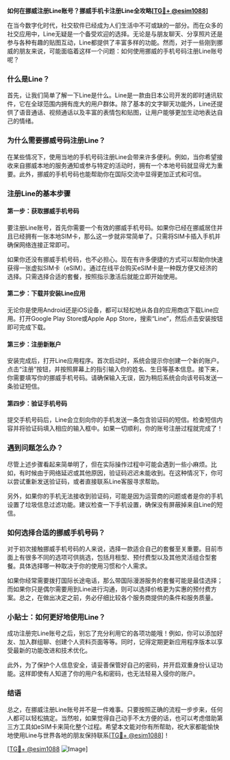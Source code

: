 **如何在挪威注册Line账号？挪威手机卡注册Line全攻略[[TG💪+ @esim1088](https://t.me/s/esim1088)]**

在当今数字化时代，社交软件已经成为人们生活中不可或缺的一部分。而在众多的社交应用中，Line无疑是一个备受欢迎的选择。无论是与朋友聊天、分享照片还是参与各种有趣的贴图互动，Line都提供了丰富多样的功能。然而，对于一些刚到挪威的朋友来说，可能面临着这样一个问题：如何使用挪威的手机号码注册Line账号呢？

### 什么是Line？

首先，让我们简单了解一下Line是什么。Line是一款由日本公司开发的即时通讯软件，它在全球范围内拥有庞大的用户群体。除了基本的文字聊天功能外，Line还提供了语音通话、视频通话以及丰富的表情包和贴图，让用户能够更加生动地表达自己的情绪。

### 为什么需要挪威号码注册Line？

在某些情况下，使用当地的手机号码注册Line会带来许多便利。例如，当你希望接收来自挪威本地的服务通知或参与特定的活动时，拥有一个本地号码就显得尤为重要。此外，挪威的手机号码也能帮助你在国际交流中显得更加正式和可信。

### 注册Line的基本步骤

#### 第一步：获取挪威手机号码

要注册Line账号，首先你需要一个有效的挪威手机号码。如果你已经在挪威居住并且已经拥有一张本地SIM卡，那么这一步就非常简单了。只需将SIM卡插入手机并确保网络连接正常即可。

如果你还没有挪威手机号码，也不必担心。现在有许多便捷的方式可以帮助你快速获得一张虚拟SIM卡（eSIM）。通过在线平台购买eSIM卡是一种既方便又经济的选择。只需选择合适的套餐，按照指示激活后就能立即开始使用。

#### 第二步：下载并安装Line应用

无论你是使用Android还是iOS设备，都可以轻松地从各自的应用商店下载Line应用。打开Google Play Store或Apple App Store，搜索“Line”，然后点击安装按钮即可完成下载。

#### 第三步：注册新账户

安装完成后，打开Line应用程序。首次启动时，系统会提示你创建一个新的账户。点击“注册”按钮，并按照屏幕上的指引输入你的姓名、生日等基本信息。接下来，你需要填写你的挪威手机号码。请确保输入无误，因为稍后系统会向该号码发送一条验证短信。

#### 第四步：验证手机号码

提交手机号码后，Line会立刻向你的手机发送一条包含验证码的短信。检查短信内容并将验证码填入相应的输入框中。如果一切顺利，你的账号注册过程就完成了！

### 遇到问题怎么办？

尽管上述步骤看起来简单明了，但在实际操作过程中可能会遇到一些小麻烦。比如，有时候由于网络延迟或其他原因，验证码迟迟未能收到。在这种情况下，你可以尝试重新发送验证码，或者直接联系Line客服寻求帮助。

另外，如果你的手机无法接收到验证码，可能是因为运营商的问题或者是你的手机设置了垃圾信息过滤功能。建议检查一下手机设置，确保没有屏蔽掉来自Line的短信。

### 如何选择合适的挪威手机号码？

对于初次接触挪威手机号码的人来说，选择一款适合自己的套餐至关重要。目前市面上有很多不同的选项可供挑选，包括月租型、预付费型以及其他灵活组合型套餐。具体选择哪一种取决于你的使用习惯和个人需求。

如果你经常需要拨打国际长途电话，那么带国际漫游服务的套餐可能是最佳选择；而如果你只是偶尔需要用到Line进行沟通，则可以选择价格更为实惠的预付费方案。总之，在做出决定之前，务必仔细比较各个服务商提供的条件和服务质量。

### 小贴士：如何更好地使用Line？

成功注册完Line账号之后，别忘了充分利用它的各项功能哦！例如，你可以添加好友、加入群组聊、创建个人资料页面等等。同时，记得定期更新应用程序版本以享受最新的功能改进和技术优化。

此外，为了保护个人信息安全，请妥善保管好自己的密码，并开启双重身份认证功能。这样即使有人知道了你的用户名和密码，也无法轻易入侵你的账户。

### 结语

总之，在挪威注册Line账号并不是一件难事。只要按照正确的流程一步步来，任何人都可以轻松搞定。当然啦，如果觉得自己动手不太方便的话，也可以考虑借助第三方工具如eSIM卡来简化整个过程。希望本文能对你有所帮助，祝大家都能愉快地使用Line与世界各地的朋友保持联系[[TG💪+ @esim1088](https://t.me/s/esim1088)]！

[[TG💪+ @esim1088](https://t.me/s/esim1088) ![Image](https://i.postimg.cc/4NQfJmqS/Snipaste-2025-05-13-00-14-12.png)]